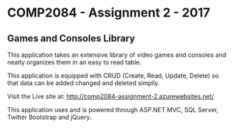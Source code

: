 <h1>COMP2084 - Assignment 2 - 2017</h1>


<h2>Games and Consoles Library</h2>

<p>This application takes an extensive library of video games and consoles and neatly organizes them in an easy to read table.</p>
<p>This application is equipped with CRUD (Create, Read, Update, Delete) so that data can be added changed and deleted simpily.</p>


<p>Visit the Live site at: <a href="http://comp2084-assignment-2.azurewebsites.net/">http://comp2084-assignment-2.azurewebsites.net/</a></p>
<p>This application uses and is powered through ASP.NET MVC, SQL Server, Twitter Bootstrap and jQuery.</p>